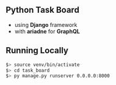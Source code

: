 ## Python Task Board
* using __Django__ framework
* with __ariadne__ for __GraphQL__

## Running Locally
```sh
$> source venv/bin/activate
$> cd task_board
$> py manage.py runserver 0.0.0.0:8000
```